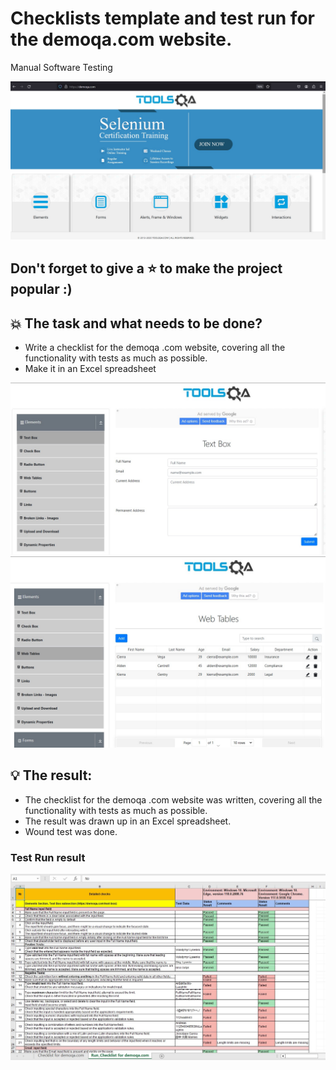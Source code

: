 # Сhecklists template and test run for the demoqa.com website. 
Manual Software Testing

<img src="Screens/Screen_DemoQA_com.jpg" /> 

## Don't forget to give a :star: to make the project popular :) 

## :boom: The task and what needs to be done?
- Write a checklist for the demoqa .com website, covering all the functionality with tests as much as possible. 
- Make it in an Excel spreadsheet

 <img src="Screens/Screen_DemoQA_com_1.jpg" />
 <img src="Screens/Screen_DemoQA_com_2.jpg" /> 

## :bulb: The result:
- The checklist for the demoqa .com website was written, covering all the functionality with tests as much as possible. 
- The result was drawn up in an Excel spreadsheet.
- Wound test was done.

### Test Run result
<img src="Screens/Checklist_DemoQA_com_Test_Run.jpg" /> 

